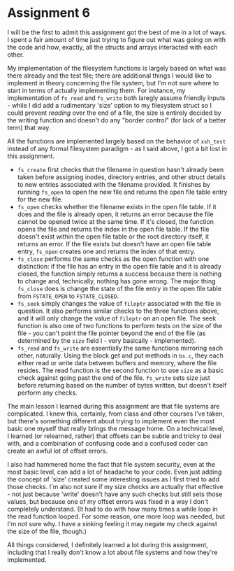 # Assignment 6

I will be the first to admit this assignment got the best of me in a lot of ways. I spent a fair amount of time just trying to figure out what was going on with the code and how, exactly, all the structs and arrays interacted with each other.

My implementation of the filesystem functions is largely based on what was there already and the test file; there are additional things I would like to implement in theory concerning the file system, but I'm not sure where to start in terms of actually implementing them. For instance, my implementation of ```fs_read``` and ```fs_write``` both laregly assume friendly inputs - while I did add a rudimentary 'size' option to my filesystem struct so I could prevent _reading_ over the end of a file, the size is entirely decided by the writing function and doesn't do any "border control" (for lack of a better term) that way.

All the functions are implemented largely based on the behavior of ```xsh_test``` instead of any formal filesystem paradigm - as I said above, I got a bit lost in this assignment.

- ```fs_create``` first checks that the filename in question hasn't already been taken before assigning inodes, directory entries, and other struct details to new entries associated with the filename provided. It finishes by running ```fs_open``` to open the new file and returns the open file table entry for the new file.
- ```fs_open``` checks whether the filename exists in the open file table. If it does and the file is already open, it returns an error because the file cannot be opened twice at the same time. If it's closed, the function opens the file and returns the index in the open file table. If the file doesn't exist within the open file table or the root directory itself, it returns an error. If the file exists but doesn't have an open file table entry, ```fs_open``` creates one and returns the index of that entry.
- ```fs_close``` performs the same checks as the open function with one distinction: if the file has an entry in the open file table and it is already closed, the function simply returns a success because there is nothing to change and, technically, nothing has gone wrong. The major thing ```fs_close``` does is change the state of the file entry in the open file table from ```FSTATE_OPEN``` to ```FSTATE_CLOSED```.
- ```fs_seek``` simply changes the value of ```fileptr``` associated with the file in question. It also performs similar checks to the three functions above, and it will only change the value of ```fileptr``` on an open file. The seek function is also one of two functions to perform tests on the size of the file - you can't point the file pointer beyond the end of the file (as determined by the ```size``` field I - very basically - implemented).
- ```fs_read``` and ```fs_write``` are essentially the same functions mirroring each other, naturally. Using the block get and put methods in ```bs.c```, they each either read or write data between buffers and memory, where the file resides. The read function is the second function to use ```size``` as a basic check against going past the end of the file. ```fs_write``` sets size just before returning based on the number of bytes written, but doesn't itself perform any checks.

The main lesson I learned during this assignment are that file systems are complicated. I knew this, certainly, from class and other courses I've taken, but there's something different about trying to implement even the most basic one myself that really brings the message home. On a technical level, I learned (or relearned, rather) that offsets can be subtle and tricky to deal with, and a combination of confusing code and a confused coder can create an awful lot of offset errors.

I also had hammered home the fact that file system security, even at the most basic level, can add a lot of headache to your code. Even just adding the concept of 'size' created some interesting issues as I first tried to add those checks. I'm also not sure if my size checks are actually that effective - not just because 'write' doesn't have any such checks but still sets those values, but because one of my offset errors was fixed in a way I don't completely understand. (It had to do with how many times a while loop in the read function looped. For some reason, one more loop was needed, but I'm not sure why. I have a sinking feeling it may negate my check against the size of the file, though.)

All things considered, I definitely learned a lot during this assignment, including that I really don't know a lot about file systems and how they're implemented.
